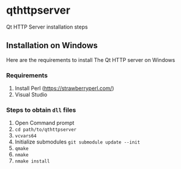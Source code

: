 # qthttpserver
Qt HTTP Server installation steps

## Installation on Windows
Here are the requirements to install The Qt HTTP server on Windows

### Requirements
1. Install Perl (https://strawberryperl.com/)
2. Visual Studio

### Steps to obtain `dll` files
1. Open Command prompt
2. `cd path/to/qthttpserver`
3. `vcvars64`
4. Initialize submodules `git submodule update --init`
5. `qmake`
6. `nmake`
7. `nmake install`
